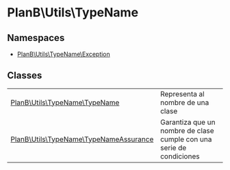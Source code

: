 
                                                                                                                                            
    
# PlanB\Utils\TypeName

## Namespaces
- [PlanB\Utils\TypeName\Exception](../../PlanB/Utils/TypeName/Exception.md)


## Classes
| | |
| --- | --- |
| [PlanB\Utils\TypeName\TypeName](../../PlanB/Utils/TypeName/TypeName.md) | Representa al nombre de una clase |
| [PlanB\Utils\TypeName\TypeNameAssurance](../../PlanB/Utils/TypeName/TypeNameAssurance.md) | Garantiza que un nombre de clase cumple con una serie de condiciones |






                                                                                                                                                                                                                                                                                                                                                                                                            
    
                                                                                                                                                                                                                                                                             
                